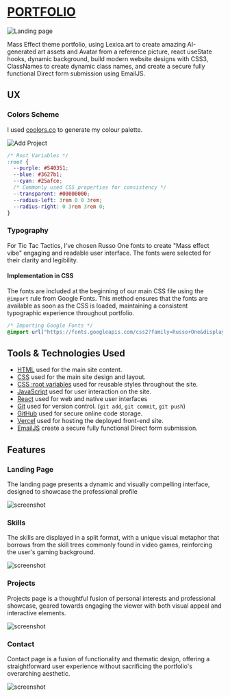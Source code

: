 # [PORTFOLIO](https://react-portfolio-wine-six.vercel.app/)

![Landing page](https://i.imgur.com/TTGqxi8.png)

Mass Effect theme portfolio, using Lexica.art to create amazing AI-generated art assets and Avatar from a reference picture, react useState hooks, dynamic background, build modern website designs with CSS3, ClassNames to create dynamic class names, and create a secure fully functional Direct form submission using EmailJS.

## UX

### Colors Scheme

I used [coolors.co](https://coolors.co/540351-3627b1-25afce) to generate my colour palette.

![Add Project](https://i.imgur.com/OkDzIWE.png)

```css
/* Root Variables */
:root {
  --purple: #540351;
  --blue: #3627b1;
  --cyan: #25afce;
  /* Commonly used CSS properties for consistency */
  --transparent: #00000000;
  --radius-left: 3rem 0 0 3rem;
  --radius-right: 0 3rem 3rem 0;
}
```

### Typography

For Tic Tac Tactics, I've chosen Russo One fonts to create "Mass effect vibe" engaging and readable user interface. The fonts were selected for their clarity and legibility.

#### Implementation in CSS

The fonts are included at the beginning of our main CSS file using the `@import` rule from Google Fonts. This method ensures that the fonts are available as soon as the CSS is loaded, maintaining a consistent typographic experience throughout portfolio.

```css
/* Importing Google Fonts */
@import url("https://fonts.googleapis.com/css2?family=Russo+One&display=swap");
```

## Tools & Technologies Used

- [HTML](https://en.wikipedia.org/wiki/HTML) used for the main site content.
- [CSS](https://en.wikipedia.org/wiki/CSS) used for the main site design and layout.
- [CSS :root variables](https://www.w3schools.com/css/css3_variables.asp) used for reusable styles throughout the site.
- [JavaScript](https://www.javascript.com) used for user interaction on the site.
- [React](https://react.dev) used for web and native user interfaces
- [Git](https://git-scm.com) used for version control. (`git add`, `git commit`, `git push`)
- [GitHub](https://github.com) used for secure online code storage.
- [Vercel](https://pages.github.com) used for hosting the deployed front-end site.
- [EmailJS](https://www.emailjs.com) create a secure fully functional Direct form submission.

## Features

### Landing Page

The landing page presents a dynamic and visually compelling interface, designed to showcase the professional profile

![screenshot](https://i.imgur.com/4z276Ex.png)

### Skills

The skills are displayed in a split format, with a unique visual metaphor that borrows from the skill trees commonly found in video games, reinforcing the user's gaming background.

![screenshot](https://i.imgur.com/greyOIo.png)

### Projects

Projects page is a thoughtful fusion of personal interests and professional showcase, geared towards engaging the viewer with both visual appeal and interactive elements.

![screenshot](https://i.imgur.com/hJdfLDY.png)

### Contact

Contact page is a fusion of functionality and thematic design, offering a straightforward user experience without sacrificing the portfolio's overarching aesthetic.

![screenshot](https://i.imgur.com/P6SgMIO.png)
